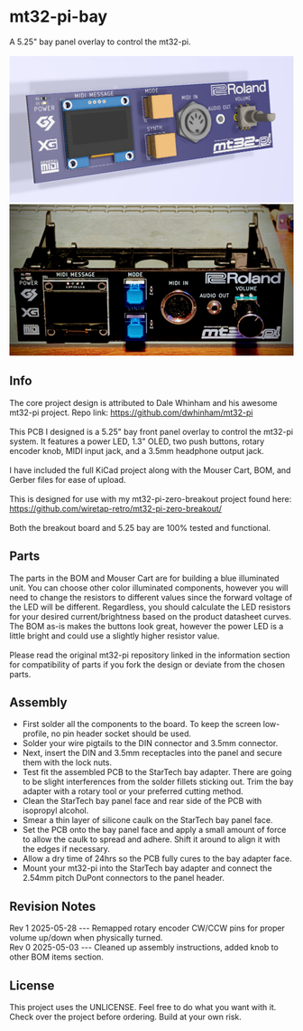 # mt32-pi-bay
A 5.25" bay panel overlay to control the mt32-pi. 
\
\
![front](front.png)
\
![front2](front-real.png)
## Info
The core project design is attributed to Dale Whinham and his awesome mt32-pi project. Repo link: https://github.com/dwhinham/mt32-pi
\
\
This PCB I designed is a 5.25" bay front panel overlay to control the mt32-pi system. It features a power LED, 1.3" OLED, two push buttons, rotary encoder knob, MIDI input jack, and a 3.5mm headphone output jack.
\
\
I have included the full KiCad project along with the Mouser Cart, BOM, and Gerber files for ease of upload.
\
\
This is designed for use with my mt32-pi-zero-breakout project found here: https://github.com/wiretap-retro/mt32-pi-zero-breakout/
\
\
Both the breakout board and 5.25 bay are 100% tested and functional. 

## Parts
The parts in the BOM and Mouser Cart are for building a blue illuminated unit. You can choose other color illuminated components, however you will need to change the resistors to different values since the forward voltage of the LED will be different. Regardless, you should calculate the LED resistors for your desired current/brightness based on the product datasheet curves. The BOM as-is makes the buttons look great, however the power LED is a little bright and could use a slightly higher resistor value.
\
\
Please read the original mt32-pi repository linked in the information section for compatibility of parts if you fork the design or deviate from the chosen parts.

## Assembly
- First solder all the components to the board. To keep the screen low-profile, no pin header socket should be used.
- Solder your wire pigtails to the DIN connector and 3.5mm connector.
- Next, insert the DIN and 3.5mm receptacles into the panel and secure them with the lock nuts.
- Test fit the assembled PCB to the StarTech bay adapter. There are going to be slight interferences from the solder fillets sticking out. Trim the bay adapter with a rotary tool or your preferred cutting method. 
- Clean the StarTech bay panel face and rear side of the PCB with isopropyl alcohol.
- Smear a thin layer of silicone caulk on the StarTech bay panel face.
- Set the PCB onto the bay panel face and apply a small amount of force to allow the caulk to spread and adhere. Shift it around to align it with the edges if necessary. 
- Allow a dry time of 24hrs so the PCB fully cures to the bay adapter face.
- Mount your mt32-pi into the StarTech bay adapter and connect the 2.54mm pitch DuPont connectors to the panel header.

## Revision Notes
Rev 1 2025-05-28 --- Remapped rotary encoder CW/CCW pins for proper volume up/down when physically turned. \
Rev 0 2025-05-03 --- Cleaned up assembly instructions, added knob to other BOM items section.

## License
This project uses the UNLICENSE. Feel free to do what you want with it. Check over the project before ordering. Build at your own risk.
